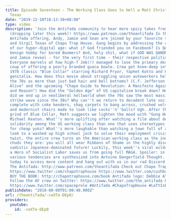 ```yaml
---
title: Episode Seventeen - The Working Class Goes to Hell w Matt Christman & Virgil
  Texas
date: "2019-12-10T18:13:38+08:00"
type: video
description: 'Join the Antifada community to hear more spicy takes from this conversation
  (dropping later this week)! https://www.patreon.com/theantifada In this very special
  Antifada offering, Andy, Jamie and Sean are joined by your favorite sons: Matt Christman
  and Virgil Texas of Chapo Trap House. Gang begins by addressing the central questions
  of our hyper-digital age: what if God friended you on Facebook? Is QAnon just a
  benign hobby for bored Boomers? And, holy shit, what if GOD WAS QANON? Matt, Virgil
  and Jamie reveal - for the very first time - their respective political tendencies.
  Everyone marvels at how high-T Jeb(!) managed to lose the primary despite the PR
  coup of offering a poorly branded guaca bowle. Crew get knee-deep into Paul Schrader''s
  1978 classic "Blue Collar" starring Richard Pryor, Yaphet Kotto and Harvey Keitel''s
  genitalia. How does this movie about struggling union autoworkers help us understand
  the 70s as more than just bad hair and bell bottoms? (C.f. Jefferson Cowie''s "Stayin''
  Alive" and the upcoming "Chapo Guide to Revolution: A Manifesto Against Logic, Facts
  and Reason") How did the "Golden Age" of US capitalism break down? How the hell
  did we end up in neoliberal hellworld when the 70s saw the most massive wildcat
  strike wave since the 30s? Why can''t we return to decadent late social-democracy
  complete with coke benders, shag carpets to bang across, crushed velvet noodie posters
  and modernist chairs made to look like cocks''n''balls? Ugh. After the depressing
  grind of Blue Collar, Matt suggests we lighten the mood with "Gung Ho" (1986) starring
  Michael Keaton. What''s more uplifting after watching a film about declining racial
  solidarity among the US working class than one that uses stereotypes about the Japanese
  for cheap yuks? What''s more laughable than watching a town full of autoworker rubes
  look to a washed up high school jock to solve their employment crisis? In a startling
  twist, the entire crew turns on the American working class as the indolent, entitled
  chuds they are: you will all wear Ribbons of Shame in the highly disciplined and
  sadistic Japanese-dominated future! Luckily, this week''s viral wildcat video by
  a Hero of Socialist Labor saves us from going full MAGA. Spoiler: in the end our
  various tendencies are synthesized into Antoine Dangerfield Thought. Become a patron
  today to access more content and hang out with us in our rad Discord community.
  The Antifada: http://www.patreon.com/theantifada Check out Chapo Trap House: https://www.patreon.com/chapotraphouse
  https://www.twitter.com/chapotraphouse https://www.twitter.com/cushbomb https://www.twitter.com/virgiltexas
  BUY THE BOOK: http://chapotraphouse.com/book Antifada logo: Debbie Allen https://www.twitter.com/CVLTPARTY
  Follow the AF crew on Twitter: https://www.twitter.com/the_antifada https://www.twitter.com/jamie_elizabeth
  https://www.twitter.com/spaceprole #Antifada #ChapoTrapHouse #LeftIsBest'
publishdate: "2018-08-08T01:00:48.000Z"
url: /theantifada/-ceXTe-DEp0/
providers:
  youtube:
    id: -ceXTe-DEp0
---
```

